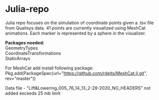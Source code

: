 # Julia-repo

Julia repo focuses on the simulation of coordinate points given a .tsv file from Qualisys data.
41 points are currently visualized using MeshCat animations. Each marker is represented by a sphere in the visualizer.


<b> Packages needed: </b></br>
GeometryTypes</br>
CoordinateTransformations</br>
StaticArrays</br>

For MeshCat add install following package: </br>
Pkg.add(PackageSpec(url="https://github.com/rdeits/MeshCat.jl.git", rev="master"))

Data file - "Lift&Lowering_005_76_14_13_2-28-2020_NO_HEADERS" not added exceeds 25 mb limit
